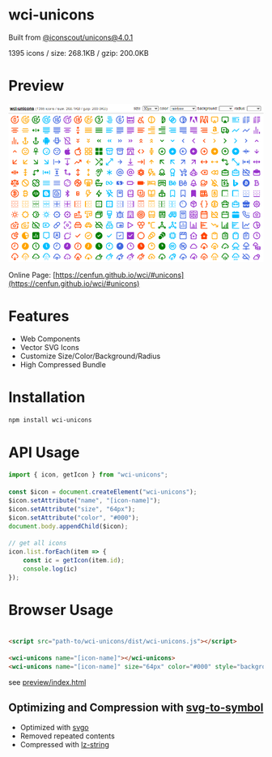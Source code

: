 # wci-unicons
Built from [@iconscout/unicons@4.0.1](https://github.com/Iconscout/unicons)  

1395 icons / size: 268.1KB / gzip: 200.0KB  



# Preview
![screenshot](preview/screenshot.png)

Online Page: [https://cenfun.github.io/wci/#unicons](https://cenfun.github.io/wci/#unicons)

# Features
* Web Components
* Vector SVG Icons 
* Customize Size/Color/Background/Radius
* High Compressed Bundle
# Installation
```sh
npm install wci-unicons
```
# API Usage
```js
import { icon, getIcon } from "wci-unicons";

const $icon = document.createElement("wci-unicons");
$icon.setAttribute("name", "[icon-name]");
$icon.setAttribute("size", "64px");
$icon.setAttribute("color", "#000");
document.body.appendChild($icon);

// get all icons
icon.list.forEach(item => {
    const ic = getIcon(item.id);
    console.log(ic)
});
```
# Browser Usage
```html

<script src="path-to/wci-unicons/dist/wci-unicons.js"></script>

<wci-unicons name="[icon-name]"></wci-unicons>
<wci-unicons name="[icon-name]" size="64px" color="#000" style="background:#f5f5f5;"></wci-unicons>
```
see [preview/index.html](preview/index.html)

## Optimizing and Compression with [svg-to-symbol](https://github.com/cenfun/svg-to-symbol)
* Optimized with [svgo](https://github.com/svg/svgo)
* Removed repeated contents
* Compressed with [lz-string](https://github.com/pieroxy/lz-string)